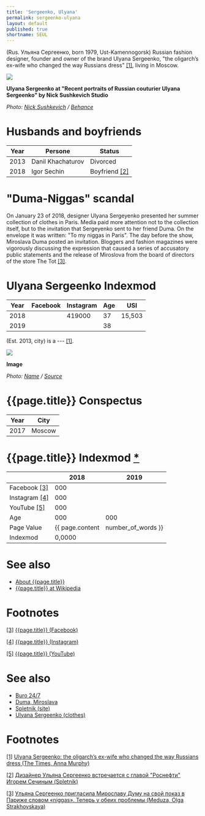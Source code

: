 ```yaml
---
title: 'Sergeenko, Ulyana'
permalink: sergeenko-ulyana
layout: default
published: true
shortname: SEUL
---
```

(Rus. Ульяна Сергеенко, born 1979, Ust-Kamennogorsk) Russian fashion designer, founder and owner of the brand Ulyana Sergeenko, "the oligarch’s ex-wife who changed the way Russians dress" <span id="a1">[\[1\]](#f1)</span>, living in Moscow.

![](https://mir-s3-cdn-cf.behance.net/project_modules/max_1200/908b1256271565.59a74e16318d4.jpg)

**Ulyana Sergeenko at "Recent portraits of Russian couturier Ulyana Sergeenko" by  Nick Sushkevich Studio**

*Photo: [Nick Sushkevich](sushkevich-nick) / [Behance](https://mir-s3-cdn-cf.behance.net/project_modules/fs/908b1256271565.59a74e16318d4.jpg)*

# Husbands and boyfriends

|Year|Persone|Status
|----|-----|---|
|2013|Danil Khachaturov|Divorced|
|2018|Igor Sechin|Boyfriend <span id="a2">[\[2\]](#f2)</span>|

# "Duma-Niggas" scandal

On January 23 of 2018, designer Ulyana Sergeyenko presented her summer collection of clothes in Paris. Media paid more attention not to the collection itself, but to the invitation that Sergeyenko sent to her friend Duma. On the envelope it was written: "To my niggas in Paris". The day before the show, Miroslava Duma posted an invitation. Bloggers and fashion magazines were vigorously discussing the expression that caused a series of accusatory public statements and the release of Miroslova from the board of directors of the store The Tot <span id="a3">[\[3\]](#f3)</span>.

# Ulyana Sergeenko Indexmod

|Year|Facebook|Instagram|Age|USI|
|-|-|-|-|-|
|2018||419000|37|15,503|
|2019|||38||

(Est. 2013, city) is a --- <span id="a1">[\[1\]](#f1)</span>.

![](/encyclopedia/images/{{page.permalink}}.jpg)

**Image**

*Photo: [Name](index) / [Source](index)*

# {{page.title}} Conspectus

|Year|City|
|-|-|
|2017|Moscow|

# {{page.title}} Indexmod [*](indexmod)

||2018|2019|
|-|-|-|
|Facebook <span id="a3">[\[3\]](#f3)</span>|000||
|Instagram <span id="a4">[\[4\]](#f4)</span>|000||
|YouTube <span id="a5">[\[5\]](#f5)</span>|000||
|Age|000|000|
|Page Value|{{ page.content | number_of_words }}||
|Indexmod|0,0000||

# See also

+ [About {{page.title}}](index)
+ [{{page.title}} at Wikipedia](index)

# Footnotes

[[3]](#a3) <span id="f3"></span> [{{page.title}} (Facebook)](index)

[[4]](#a4) <span id="f4"></span> [{{page.title}} (Instagram)](index)

[[5]](#a5) <span id="f5"></span> [{{page.title}} (YouTube)](index)

# See also

+ [Buro 24/7](buro-24-7)
+ [Duma, Miroslava](duma-miroslava)
+ [Spletnik (site)](spletnik-site)
+ [Ulyana Sergeenko (clothes)](ulyana-sergeenko-clothes)


# Footnotes

[[1]](#a1) <span id="f1"></span> [Ulyana Sergeenko: the oligarch’s ex-wife who changed the way Russians dress (The Times, Anna Murphy)](https://www.thetimes.co.uk/article/ulyana-sergeenko-the-oligarchs-ex-wife-who-changed-the-way-russians-dress-zdndcqzml)

[[2]](#a2) <span id="f2"></span> [Дизайнер Ульяна Сергеенко встречается с главой "Роснефти" Игорем Сечиным (Spletnik)](http://www.spletnik.ru/buzz/love/80727-ulyana-sergeenko-vstrechaetsya-s-igorem-sechinym.html)

[[3]](#a3) <span id="f3"></span> [Ульяна Сергеенко пригласила Мирославу Думу на свой показ в Париже словом «niggas». Теперь у обеих проблемы (Meduza, Olga Strakhovskaya)](https://meduza.io/feature/2018/01/24/ulyana-sergeenko-priglasila-miroslavu-dumu-na-svoy-pokaz-v-parizhe-slovom-niggas-teper-u-obeih-problemy)
